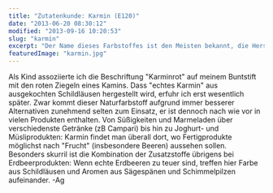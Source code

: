 ```yaml
---
title: "Zutatenkunde: Karmin (E120)"
date: "2013-06-20 08:30:12"
modified: "2013-09-16 10:20:53"
slug: "karmin"
excerpt: "Der Name dieses Farbstoffes ist den Meisten bekannt, die Herstellung - und die Tatsache, dass er nicht vegan ist - weniger."
featuredImage: "karmin.jpg"
---
```


Als Kind assoziierte ich die Beschriftung "Karminrot" auf meinem Buntstift mit den roten Ziegeln eines Kamins. Dass "echtes Karmin" aus ausgekochten Schildläusen hergestellt wird, erfuhr ich erst wesentlich später. Zwar kommt dieser Naturfarbstoff aufgrund immer besserer Alternativen zunehmend selten zum Einsatz, er ist dennoch nach wie vor in vielen Produkten enthalten. Von Süßigkeiten und Marmeladen über verschiedenste Getränke (zB Campari) bis hin zu Joghurt- und Müsliprodukten: Karmin findet man überall dort, wo Fertigprodukte möglichst nach "Frucht" (insbesondere Beeren) aussehen sollen. Besonders skurril ist die Kombination der Zusatzstoffe übrigens bei Erdbeerprodukten: Wenn echte Erdbeeren zu teuer sind, treffen hier Farbe aus Schildläusen und Aromen aus Sägespänen und Schimmelpilzen aufeinander. -Ag